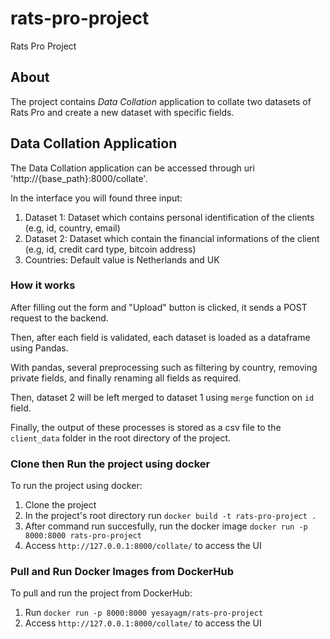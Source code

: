 # rats-pro-project
Rats Pro Project

## About
The project contains *Data Collation* application to collate two datasets of Rats Pro and create a new dataset with specific fields.

## Data Collation Application
The Data Collation application can be accessed through uri 'http://{base_path}:8000/collate'.

In the interface you will found three input:
1. Dataset 1: Dataset which contains personal identification of the clients (e.g, id, country, email)
2. Dataset 2: Dataset which contain the financial informations of the client (e.g, id, credit card type, bitcoin address)
3. Countries: Default value is Netherlands and UK

### How it works
After filling out the form and "Upload" button is clicked, it sends a POST request to the backend.

Then, after each field is validated, each dataset is loaded as a dataframe using Pandas. 

With pandas, several preprocessing such as filtering by country, removing private fields, and finally renaming all fields as required.

Then, dataset 2 will be left merged to dataset 1 using `merge` function on `id` field.

Finally, the output of these processes is stored as a csv file to the `client_data` folder in the root directory of the project.

### Clone then Run the project using docker
To run the project using docker:
1. Clone the project
2. In the project's root directory run
`docker build -t rats-pro-project .`
3. After command run succesfully, run the docker image
`docker run -p 8000:8000 rats-pro-project`
4. Access `http://127.0.0.1:8000/collate/` to access the UI

### Pull and Run Docker Images from DockerHub
To pull and run the project from DockerHub:
1. Run `docker run -p 8000:8000 yesayagm/rats-pro-project`
2. Access `http://127.0.0.1:8000/collate/` to access the UI
